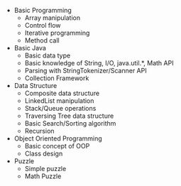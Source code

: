 - Basic Programming
  - Array manipulation
  - Control flow
  - Iterative programming
  - Method call
- Basic Java
  - Basic data type
  - Basic knowledge of String, I/O, java.util.*, Math API
  - Parsing with StringTokenizer/Scanner API
  - Collection Framework
- Data Structure
  - Composite data structure
  - LinkedList manipulation
  - Stack/Queue operations
  - Traversing Tree data structure
  - Basic Search/Sorting algorithm
  - Recursion
- Object Oriented Programming
  - Basic concept of OOP
  - Class design
- Puzzle
  - Simple puzzle
  - Math Puzzle